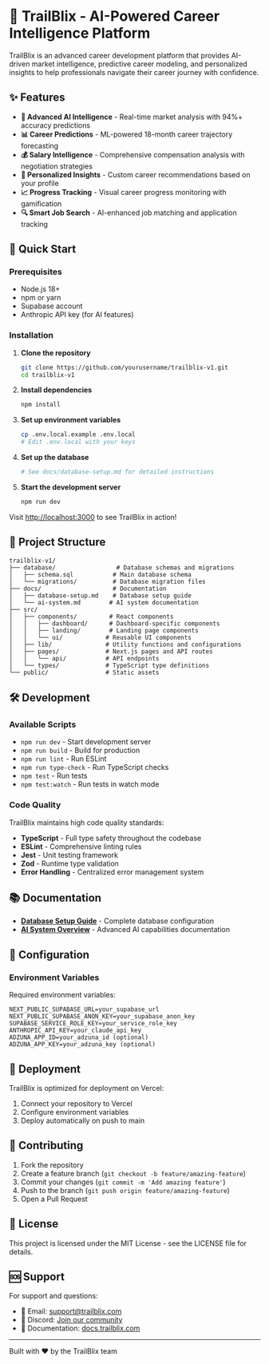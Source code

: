 # 🚀 TrailBlix - AI-Powered Career Intelligence Platform

TrailBlix is an advanced career development platform that provides AI-driven market intelligence, predictive career modeling, and personalized insights to help professionals navigate their career journey with confidence.

## ✨ Features

- **🧠 Advanced AI Intelligence** - Real-time market analysis with 94%+ accuracy predictions
- **📊 Career Predictions** - ML-powered 18-month career trajectory forecasting
- **💰 Salary Intelligence** - Comprehensive compensation analysis with negotiation strategies
- **🎯 Personalized Insights** - Custom career recommendations based on your profile
- **📈 Progress Tracking** - Visual career progress monitoring with gamification
- **🔍 Smart Job Search** - AI-enhanced job matching and application tracking

## 🚀 Quick Start

### Prerequisites

- Node.js 18+
- npm or yarn
- Supabase account
- Anthropic API key (for AI features)

### Installation

1. **Clone the repository**
   ```bash
   git clone https://github.com/yourusername/trailblix-v1.git
   cd trailblix-v1
   ```

2. **Install dependencies**
   ```bash
   npm install
   ```

3. **Set up environment variables**
   ```bash
   cp .env.local.example .env.local
   # Edit .env.local with your keys
   ```

4. **Set up the database**
   ```bash
   # See docs/database-setup.md for detailed instructions
   ```

5. **Start the development server**
   ```bash
   npm run dev
   ```

Visit [http://localhost:3000](http://localhost:3000) to see TrailBlix in action!

## 📁 Project Structure

```
trailblix-v1/
├── database/                 # Database schemas and migrations
│   ├── schema.sql           # Main database schema
│   └── migrations/          # Database migration files
├── docs/                    # Documentation
│   ├── database-setup.md    # Database setup guide
│   └── ai-system.md        # AI system documentation
├── src/
│   ├── components/         # React components
│   │   ├── dashboard/      # Dashboard-specific components
│   │   ├── landing/        # Landing page components
│   │   └── ui/            # Reusable UI components
│   ├── lib/               # Utility functions and configurations
│   ├── pages/             # Next.js pages and API routes
│   │   └── api/           # API endpoints
│   └── types/             # TypeScript type definitions
└── public/                # Static assets
```

## 🛠️ Development

### Available Scripts

- `npm run dev` - Start development server
- `npm run build` - Build for production
- `npm run lint` - Run ESLint
- `npm run type-check` - Run TypeScript checks
- `npm test` - Run tests
- `npm test:watch` - Run tests in watch mode

### Code Quality

TrailBlix maintains high code quality standards:

- **TypeScript** - Full type safety throughout the codebase
- **ESLint** - Comprehensive linting rules
- **Jest** - Unit testing framework
- **Zod** - Runtime type validation
- **Error Handling** - Centralized error management system

## 📚 Documentation

- **[Database Setup Guide](docs/database-setup.md)** - Complete database configuration
- **[AI System Overview](docs/ai-system.md)** - Advanced AI capabilities documentation

## 🔧 Configuration

### Environment Variables

Required environment variables:

```env
NEXT_PUBLIC_SUPABASE_URL=your_supabase_url
NEXT_PUBLIC_SUPABASE_ANON_KEY=your_supabase_anon_key
SUPABASE_SERVICE_ROLE_KEY=your_service_role_key
ANTHROPIC_API_KEY=your_claude_api_key
ADZUNA_APP_ID=your_adzuna_id (optional)
ADZUNA_APP_KEY=your_adzuna_key (optional)
```

## 🚀 Deployment

TrailBlix is optimized for deployment on Vercel:

1. Connect your repository to Vercel
2. Configure environment variables
3. Deploy automatically on push to main

## 🤝 Contributing

1. Fork the repository
2. Create a feature branch (`git checkout -b feature/amazing-feature`)
3. Commit your changes (`git commit -m 'Add amazing feature'`)
4. Push to the branch (`git push origin feature/amazing-feature`)
5. Open a Pull Request

## 📄 License

This project is licensed under the MIT License - see the LICENSE file for details.

## 🆘 Support

For support and questions:

- 📧 Email: support@trailblix.com
- 💬 Discord: [Join our community](https://discord.gg/trailblix)
- 📖 Documentation: [docs.trailblix.com](https://docs.trailblix.com)

---

Built with ❤️ by the TrailBlix team